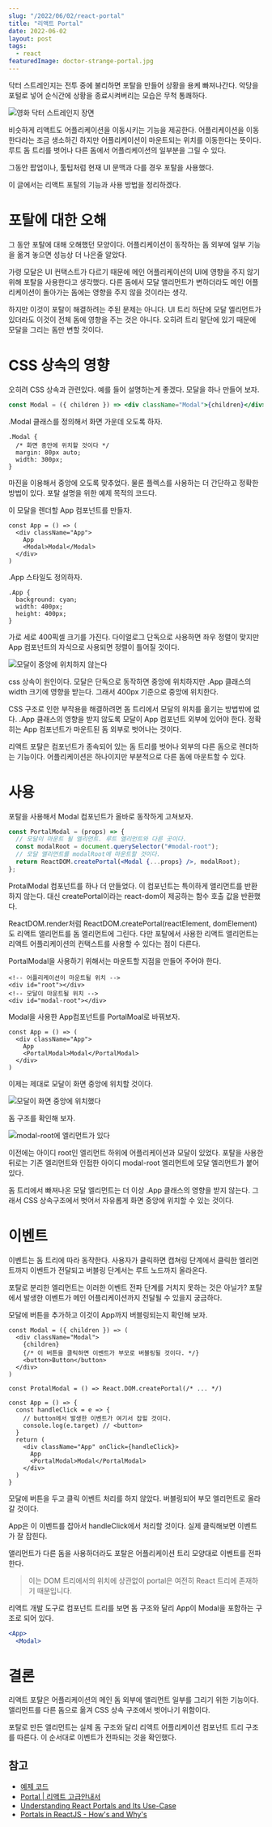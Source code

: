 ```yaml
---
slug: "/2022/06/02/react-portal"
title: "리액트 Portal"
date: 2022-06-02
layout: post
tags:
  - react
featuredImage: doctor-strange-portal.jpg
---
```


닥터 스트레인지는 전투 중에 불리하면 포탈을 만들어 상황을 용케 빠져나간다.
악당을 포털로 넣어 순식간에 상황을 종료시켜버리는 모습은 무척 통쾌하다.

![영화 닥터 스트레인지 장면](doctor-strange-portal.jpg)

비슷하게 리액트도 어플리케이션을 이동시키는 기능을 제공한다.
어플리케이션을 이동한다라는 조금 생소하긴 하지만 어플리케이션이 마운트되는 위치를 이동한다는 뜻이다.
루트 돔 트리를 벗어나 다른 돔에서 어플리케이션의 일부분을 그릴 수 있다.

그동안 팝업이나, 툴팁처럼 현재 UI 문맥과 다를 경우 포탈을 사용했다.

이 글에서는 리액트 포탈의 기능과 사용 방법을 정리하겠다.

# 포탈에 대한 오해

그 동안 포탈에 대해 오해했던 모양이다.
어플리케이션이 동작하는 돔 외부에 일부 기능을 옮겨 놓으면 성능상 더 나은줄 알았다.

가령 모달은 UI 컨택스트가 다르기 때문에 메인 어플리케이션의 UI에 영향을 주지 않기 위해 포탈을 사용한다고 생각했다.
다른 돔에서 모달 앨리먼트가 변하더라도 메인 어플리케이션이 돌아가는 돔에는 영향을 주지 않을 것이라는 생각.

하지만 이것이 포탈이 해결하려는 주된 문제는 아니다.
UI 트리 하단에 모달 엘리먼트가 있더라도 이것이 전체 돔에 영향을 주는 것은 아니다.
오히려 트리 말단에 있기 때문에 모달을 그리는 돔만 변할 것이다.

# CSS 상속의 영향

오히려 CSS 상속과 관련있다. 예를 들어 설명하는게 좋겠다. 모달을 하나 만들어 보자.

```jsx
const Modal = ({ children }) => <div className="Modal">{children}</div>;
```

.Modal 클래스를 정의해서 화면 가운데 오도록 하자.

```css{2-3}
.Modal {
  /* 화면 중안에 위치할 것이다 */
  margin: 80px auto;
  width: 300px;
}
```

마진을 이용해서 중앙에 오도록 맞추었다. 물론 플렉스를 사용하는 더 간단하고 정확한 방법이 있다.
포탈 설명을 위한 예제 목적의 코드다.

이 모달을 렌더할 App 컴포넌트를 만들자.

```jsx{4}
const App = () => (
  <div className="App">
    App
    <Modal>Modal</Modal>
  </div>
)
```

.App 스타일도 정의하자.

```css{3-4}
.App {
  background: cyan;
  width: 400px;
  height: 400px;
}
```

가로 세로 400픽셀 크기를 가진다.
다이얼로그 단독으로 사용하면 좌우 정렬이 맞지만 App 컴포넌트의 자식으로 사용되면 정렬이 틀어질 것이다.

![모달이 중앙에 위치하지 않는다](./Modal.png)

css 상속이 원인이다.
모달은 단독으로 동작하면 중앙에 위치하지만 .App 클래스의 width 크기에 영향을 받는다.
그래서 400px 기준으로 중앙에 위치한다.

CSS 구조로 인한 부작용을 해결하려면 돔 트리에서 모달의 위치를 옮기는 방법밖에 없다.
.App 클래스의 영향을 받지 않도록 모달이 App 컴포넌트 외부에 있어야 한다.
정확히는 App 컴포넌트가 마운트된 돔 외부로 벗어나는 것이다.

리액트 포탈은 컴포넌트가 종속되어 있는 돔 트리를 벗어나 외부의 다른 돔으로 렌더하는 기능이다.
어플리케이션은 하나이지만 부분적으로 다른 돔에 마운트할 수 있다.

# 사용

포탈을 사용해서 Modal 컴포넌트가 올바로 동작하게 고쳐보자.

```jsx
const PortalModal = (props) => {
  // 모달이 마운트 될 엘리먼트. 루트 엘리먼트와 다른 곳이다.
  const modalRoot = document.querySelector("#modal-root");
  // 모달 앨리먼트를 modalRoot에 마운트할 것이다.
  return ReactDOM.createPortal(<Modal {...props} />, modalRoot);
};
```

ProtalModal 컴포넌트를 하나 더 만들었다.
이 컴포넌트는 특이하게 앨리먼트를 반환하지 않는다.
대신 createPortal이라는 react-dom이 제공하는 함수 호출 값을 반환했다.

ReactDOM.render처럼 ReactDOM.createPortal(reactElement, domElement)도 리액트 앨리먼트를 돔 엘리먼트에 그린다.
다만 포탈에서 사용한 리액트 앨리먼트는 리액트 어플리케이션의 컨택스트를 사용할 수 있다는 점이 다른다.

PortalModal을 사용하기 위해서는 마운트할 지점을 만들어 주어야 한다.

```html{4}
<!-- 어플리케이션이 마운트될 위치 -->
<div id="root"></div>
<!-- 모달이 마운트될 위치 -->
<div id="modal-root"></div>
```

Modal을 사용한 App컴포넌트를 PortalMoal로 바꿔보자.

```jsx{4}
const App = () => (
  <div className="App">
    App
    <PortalModal>Modal</PortalModal>
  </div>
)
```

이제는 제대로 모달이 화면 중앙에 위치할 것이다.

![모달이 화면 중앙에 위치했다](./PortalModal.png)

돔 구조를 확인해 보자.

![modal-root에 엘리먼트가 있다](./dom.png)

이전에는 아이디 root인 엘리먼트 하위에 어플리케이션과 모달이 있었다.
포탈을 사용한 뒤로는 기존 엘리먼트와 인접한 아이디 modal-root 엘리먼트에 모달 엘리먼트가 붙어있다.

돔 트리에서 빠져나온 모달 엘리먼트는 더 이상 .App 클래스의 영향을 받지 않는다.
그래서 CSS 상속구조에서 벗어서 자유롭게 화면 중앙에 위치할 수 있는 것이다.

# 이벤트

이벤트는 돔 트리에 따라 동작한다.
사용자가 클릭하면 캡쳐링 단계에서 클릭한 엘리먼트까지 이벤트가 전달되고 버블링 단계서는 루트 노드까지 올라온다.

포탈로 분리한 엘리먼트는 이러한 이벤트 전파 단계를 거치지 못하는 것은 아닐가?
포탈에서 발생한 이벤트가 메인 어플리케이션까지 전달될 수 있을지 궁금하다.

모달에 버튼을 추가하고 이것이 App까지 버블링되는지 확인해 보자.

```jsx{5, 12-15}
const Modal = ({ children }) => (
  <div className="Modal">
    {children}
    {/* 이 버튼을 클릭하면 이벤트가 부모로 버블링될 것이다. */}
    <button>Button</button>
  </div>
)

const ProtalModal = () => React.DOM.createPortal(/* ... */)

const App = () => {
  const handleClick = e => {
    // button에서 발생한 이벤트가 여기서 잡힐 것이다.
    console.log(e.target) // <button>
  }
  return (
    <div className="App" onClick={handleClick}>
      App
      <PortalModal>Modal</PortalModal>
    </div>
  )
}
```

모달에 버튼을 두고 클릭 이벤트 처리를 하지 않았다.
버블링되어 부모 엘리먼트로 올라갈 것이다.

App은 이 이벤트를 잡아서 handleClick에서 처리할 것이다.
실제 클릭해보면 이벤트가 잘 잡힌다.

앨리먼트가 다른 돔을 사용하더라도 포탈은 어플리케이션 트리 모양대로 이벤트를 전파한다.

> 이는 DOM 트리에서의 위치에 상관없이 portal은 여전히 React 트리에 존재하기 때문입니다.

리액트 개발 도구로 컴포넌트 트리를 보면 돔 구조와 달리 App이 Modal을 포함하는 구조로 되어 있다.

```jsx
<App>
  <Modal>
```

# 결론

리액트 포탈은 어플리케이션의 메인 돔 외부에 앨리먼트 일부를 그리기 위한 기능이다.
앨리먼트를 다른 돔으로 옮겨 CSS 상속 구조에서 벗어나기 위함이다.

포탈로 만든 앨리먼트는 실제 돔 구조와 달리 리액트 어플리케이션 컴포넌트 트리 구조를 따른다.
이 순서대로 이벤트가 전파되는 것을 확인했다.

## 참고

- [예제 코드](https://github.com/jeonghwan-kim/post-react-portal)
- [Portal | 리액트 고급안내서](https://ko.reactjs.org/docs/portals.html)
- [Understanding React Portals and Its Use-Case](https://blog.bitsrc.io/understanding-react-portals-ab79827732c7)
- [Portals in ReactJS - How's and Why's](https://medium.com/alienbrains/tutorial-react-portal-4e2eaca084b8)
